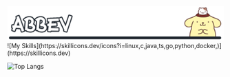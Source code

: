 <img src="animated-cover-nodither.gif"/>
![My Skills](https://skillicons.dev/icons?i=linux,c,java,ts,go,python,docker,)](https://skillicons.dev)

![Top Langs](https://github-readme-stats.vercel.app/api/top-langs/?username=abb3v&layout=compact)
